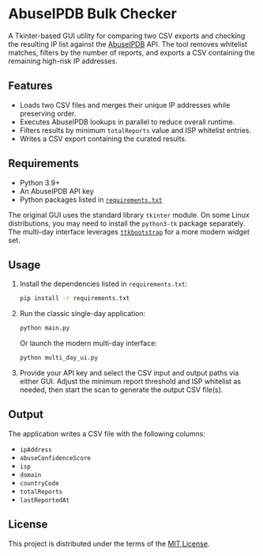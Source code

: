 # AbuseIPDB Bulk Checker

A Tkinter-based GUI utility for comparing two CSV exports and checking the resulting IP list against the [AbuseIPDB](https://www.abuseipdb.com/) API. The tool removes whitelist matches, filters by the number of reports, and exports a CSV containing the remaining high-risk IP addresses.

## Features

- Loads two CSV files and merges their unique IP addresses while preserving order.
- Executes AbuseIPDB lookups in parallel to reduce overall runtime.
- Filters results by minimum `totalReports` value and ISP whitelist entries.
- Writes a CSV export containing the curated results.

## Requirements

- Python 3.9+
- An AbuseIPDB API key
- Python packages listed in [`requirements.txt`](requirements.txt)

The original GUI uses the standard library `tkinter` module. On some Linux distributions, you may need to install the `python3-tk` package separately. The multi-day interface leverages [`ttkbootstrap`](https://ttkbootstrap.readthedocs.io/) for a more modern widget set.

## Usage

1. Install the dependencies listed in `requirements.txt`:

   ```bash
   pip install -r requirements.txt
   ```

2. Run the classic single-day application:

   ```bash
   python main.py
   ```

   Or launch the modern multi-day interface:

   ```bash
   python multi_day_ui.py
   ```

3. Provide your API key and select the CSV input and output paths via either GUI. Adjust the minimum report threshold and ISP whitelist as needed, then start the scan to generate the output CSV file(s).

## Output

The application writes a CSV file with the following columns:

- `ipAddress`
- `abuseConfidenceScore`
- `isp`
- `domain`
- `countryCode`
- `totalReports`
- `lastReportedAt`

## License

This project is distributed under the terms of the [MIT License](LICENSE).
